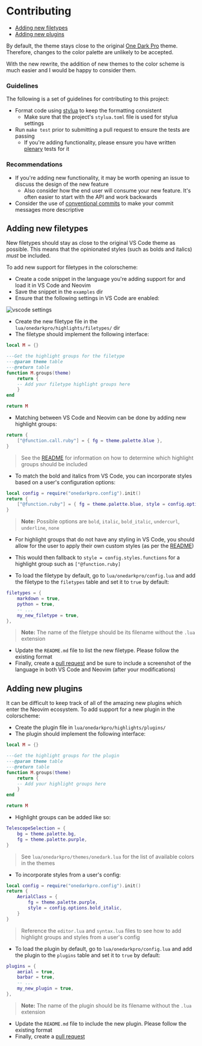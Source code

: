 # Contributing

- [Adding new filetypes](#adding-new-filetypes)
- [Adding new plugins](#adding-new-plugins)

By default, the theme stays close to the original [One Dark Pro](https://github.com/Binaryify/OneDark-Pro) theme. Therefore, changes to the color palette are unlikely to be accepted.

With the new rewrite, the addition of new themes to the color scheme is much easier and I would be happy to consider them.

### Guidelines

The following is a set of guidelines for contributing to this project:

- Format code using [stylua](https://github.com/johnnymorganz/stylua) to keep the formatting consistent
  - Make sure that the project's `stylua.toml` file is used for stylua settings
- Run `make test` prior to submitting a pull request to ensure the tests are passing
  - If you're adding functionality, please ensure you have written [plenary](https://github.com/nvim-lua/plenary.nvim/blob/master/TESTS_README.md) tests for it

### Recommendations

- If you're adding new functionality, it may be worth opening an issue to discuss the design of the new feature
  - Also consider how the end user will consume your new feature. It's often easier to start with the API and work backwards
- Consider the use of [conventional commits](https://www.conventionalcommits.org/en/v1.0.0/) to make your commit messages more descriptive

## Adding new filetypes
New filetypes should stay as close to the original VS Code theme as possible. This means that the opinionated styles (such
as bolds and italics) _must_ be included.

To add new support for filetypes in the colorscheme:

- Create a code snippet in the language you're adding support for and load it in VS Code and Neovim
- Save the snippet in the `examples` dir
- Ensure that the following settings in VS Code are enabled:

<img src="https://user-images.githubusercontent.com/9512444/196125493-e4a84477-6396-49c5-b1a9-6c5c548458c0.png" alt="vscode settings" />

- Create the new filetype file in the `lua/onedarkpro/highlights/filetypes/` dir
- The filetype should implement the following interface:
```lua
local M = {}

---Get the highlight groups for the filetype
---@param theme table
---@return table
function M.groups(theme)
    return {
    -- Add your filetype highlight groups here
    }
end

return M
```
- Matching between VS Code and Neovim can be done by adding new highlight groups:
```lua
return {
    ["@function.call.ruby"] = { fg = theme.palette.blue },
}
```
> See the [README](https://github.com/olimorris/onedarkpro.nvim#question-faqs) for information on how to determine which highlight groups should be included
- To match the bold and italics from VS Code, you can incorporate styles based on a user's configuration options:
```lua
local config = require("onedarkpro.config").init()
return {
    ["@function.ruby"] = { fg = theme.palette.blue, style = config.options.bold },
}
```
> **Note:** Possible options are `bold`, `italic`, `bold_italic`, `undercurl`, `underline`, `none`
- For highlight groups that do not have any styling in VS Code, you should allow for the user to apply their own custom styles (as per the [README](https://github.com/olimorris/onedarkpro.nvim#configuring-styles))
- This would then fallback to `style = config.styles.functions` for a highlight group such as `["@function.ruby]`

- To load the filetype by default, go to `lua/onedarkpro/config.lua` and add the filetype to the `filetypes` table and set it to `true` by default:
```lua
filetypes = {
    markdown = true,
    python = true,
    -- ...
    my_new_filetype = true,
},
```
> **Note:** The name of the filetype should be its filename without the `.lua` extension
- Update the `README.md` file to list the new filetype. Please follow the existing format
- Finally, create a [pull request](https://docs.github.com/en/pull-requests/collaborating-with-pull-requests/proposing-changes-to-your-work-with-pull-requests/about-pull-requests) and be sure to include a screenshot of the language in both VS Code and Neovim (after your modifications)

## Adding new plugins

It can be difficult to keep track of all of the amazing new plugins which enter the Neovim ecosystem. To add support for a new plugin in the colorscheme:

- Create the plugin file in `lua/onedarkpro/highlights/plugins/`
- The plugin should implement the following interface:
```lua
local M = {}

---Get the highlight groups for the plugin
---@param theme table
---@return table
function M.groups(theme)
    return {
    -- Add your highlight groups here
    }
end

return M
```
- Highlight groups can be added like so:
```lua
TelescopeSelection = {
    bg = theme.palette.bg,
    fg = theme.palette.purple,
}
```
> See `lua/onedarkpro/themes/onedark.lua` for the list of available colors in the themes
- To incorporate styles from a user's config:
```lua
local config = require("onedarkpro.config").init()
return {
    AerialClass = {
        fg = theme.palette.purple,
        style = config.options.bold_italic,
    }
}
```
> Reference the `editor.lua` and `syntax.lua` files to see how to add highlight groups and styles from a user's config
- To load the plugin by default, go to `lua/onedarkpro/config.lua` and add the plugin to the `plugins` table and set it to `true` by default:
```lua
plugins = {
    aerial = true,
    barbar = true,
    -- ...
    my_new_plugin = true,
},
```
> **Note:** The name of the plugin should be its filename without the `.lua` extension
- Update the `README.md` file to include the new plugin. Please follow the existing format
- Finally, create a [pull request](https://docs.github.com/en/pull-requests/collaborating-with-pull-requests/proposing-changes-to-your-work-with-pull-requests/about-pull-requests)
